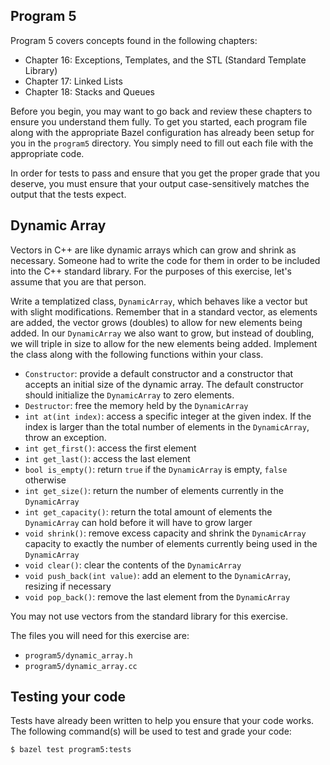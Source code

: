 Program 5
---------
Program 5 covers concepts found in the following chapters:

- Chapter 16: Exceptions, Templates, and the STL (Standard Template Library)
- Chapter 17: Linked Lists
- Chapter 18: Stacks and Queues

Before you begin, you may want to go back and review these chapters to ensure you understand them
fully. To get you started, each program file along with the appropriate Bazel configuration has
already been setup for you in the `program5` directory. You simply need to fill out each file with
the appropriate code.

In order for tests to pass and ensure that you get the proper grade that you deserve, you must
ensure that your output case-sensitively matches the output that the tests expect.

Dynamic Array
-------------
Vectors in C++ are like dynamic arrays which can grow and shrink as necessary. Someone had to write
the code for them in order to be included into the C++ standard library. For the purposes of this
exercise, let's assume that you are that person.

Write a templatized class, `DynamicArray`, which behaves like a vector but with slight
modifications. Remember that in a standard vector, as elements are added, the vector grows (doubles)
to allow for new elements being added. In our `DynamicArray` we also want to grow, but instead of
doubling, we will triple in size to allow for the new elements being added. Implement the class
along with the following functions within your class.

- `Constructor`: provide a default constructor and a constructor that accepts an initial size of the
  dynamic array. The default constructor should initialize the `DynamicArray` to zero elements.
- `Destructor`: free the memory held by the `DynamicArray`
- `int at(int index)`: access a specific integer at the given index. If the index is larger than
  the total number of elements in the `DynamicArray`, throw an exception.
- `int get_first()`: access the first element
- `int get_last()`: access the last element
- `bool is_empty()`: return `true` if the `DynamicArray` is empty, `false` otherwise
- `int get_size()`: return the number of elements currently in the `DynamicArray`
- `int get_capacity()`: return the total amount of elements the `DynamicArray` can hold before it
  will have to grow larger
- `void shrink()`: remove excess capacity and shrink the `DynamicArray` capacity to exactly the
  number of elements currently being used in the `DynamicArray`
- `void clear()`: clear the contents of the `DynamicArray`
- `void push_back(int value)`: add an element to the `DynamicArray`, resizing if necessary
- `void pop_back()`: remove the last element from the `DynamicArray`

You may not use vectors from the standard library for this exercise.

The files you will need for this exercise are:

- `program5/dynamic_array.h`
- `program5/dynamic_array.cc`

Testing your code
-----------------
Tests have already been written to help you ensure that your code works. The following command(s)
will be used to test and grade your code:

    $ bazel test program5:tests
